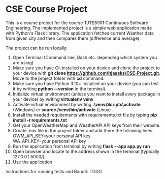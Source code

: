 <h1>CSE Course Project</h1>

This is a course project for the course TJTS5901 Continuous Software Engineering. The implemented project is a simple web application made with Python's Flask library. The application fetches current Weather data from given city and then compares them (difference and average). 

The project can be run locally:
1. Open Terminal (Command line, Bash etc. depending which system you are using)
2. Make sure you have Git installed on your device and clone the project to your device with **git clone https://github.com/ltjaasks/CSE-Project.git**. Move to the project folder with **cd** command.
3. Make sure you have Python 3.10+ installed on your device (you can test it by writing **python --version** in the terminal)
4. Initialize virtual environment (unless you want to install every package in your device) by writing **virtualenv venv**
5. Activate virtual environment by writing **.\venv\Scripts\activate** (Windows) or **source /venv/bin/activate** (Linux)
6. Install the needed requirements with requirements.txt file by typing **pip install -r requirements.txt**
7. Get your OpenWeatherMap and WeatherAPI API keys from their website.
8. Create .env file in the project folder and add there the following lines: <br>
    OWM_API_KEY=your personal API key <br>
    WA_API_KEY=your personal API key
9. Run the application from terminal by writing **flask --app app.py run**
10. Open browser and locate to the address shown in the terminal (typically 127.0.0.1:5000/)
11. Use the application

Instructions for running tests and Bandit:
TODO
